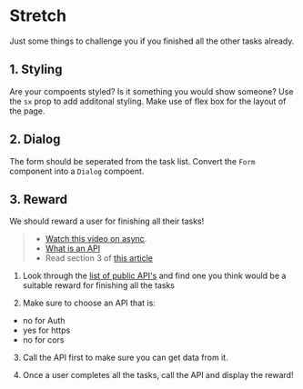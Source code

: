 # Stretch

Just some things to challenge you if you finished all the other tasks already.

## 1. Styling

Are your compoents styled? Is it something you would show someone? Use the `sx` prop to add additonal styling. Make use of flex box for the layout of the page.

## 2. Dialog

The form should be seperated from the task list. Convert the `Form` component into a `Dialog` compoent.

## 3. Reward

We should reward a user for finishing all their tasks!

> - [Watch this video on async](https://youtu.be/PoRJizFvM7s).
> - [What is an API](https://www.youtube.com/watch?v=Yzx7ihtCGBs&ab_channel=CodeWithChris)
> - Read section 3 of [this article](https://www.freecodecamp.org/news/fetch-data-react/)

1. Look through the [list of public API's](https://github.com/public-apis/public-apis) and find one you think would be a suitable reward for finishing all the tasks

2. Make sure to choose an API that is:

- no for Auth
- yes for https
- no for cors

3. Call the API first to make sure you can get data from it.

4. Once a user completes all the tasks, call the API and display the reward!
